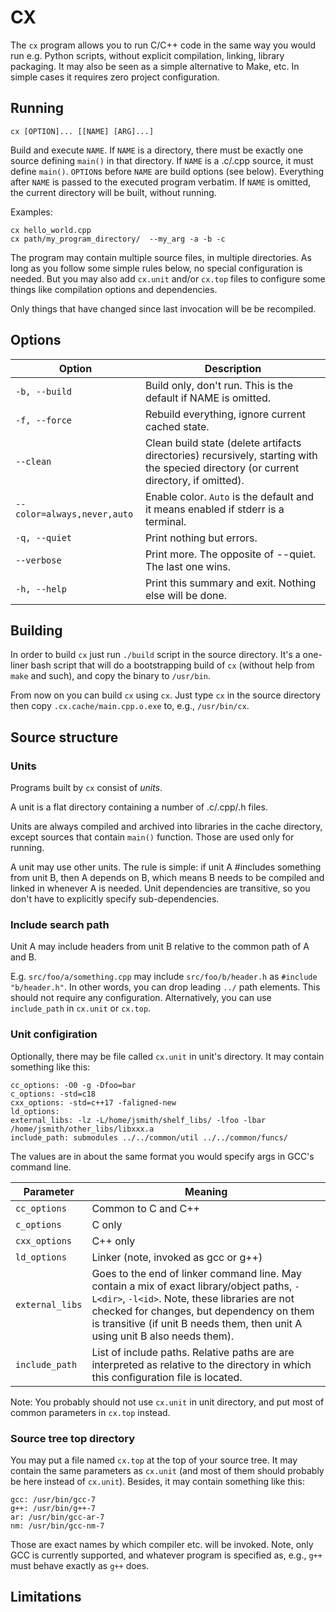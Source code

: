 # CX

The `cx` program allows you to run C/C++ code in the same way you would run
e.g. Python scripts, without explicit compilation, linking, library packaging.
It may also be seen as a simple alternative to Make, etc. In simple cases it
requires zero project configuration.

## Running

`cx [OPTION]... [[NAME] [ARG]...]`

Build and execute `NAME`. If `NAME` is a directory, there must be exactly one source
defining `main()` in that directory. If `NAME` is a .c/.cpp source, it must define
`main()`. `OPTION`s before `NAME` are build options (see below). Everything after
`NAME` is passed to the executed program verbatim.
If `NAME` is omitted, the current directory will be built, without running.

Examples:

```
cx hello_world.cpp
cx path/my_program_directory/  --my_arg -a -b -c
```

The program may contain multiple source files, in multiple directories. As long as you
follow some simple rules below, no special configuration is needed. But you may also add
`cx.unit` and/or `cx.top` files to configure some things like compilation options and
dependencies.

Only things that have changed since last invocation will be be recompiled.


## Options

|Option                      |Description |
|----------------------------|--------------------------------------------------------------|
|`-b, --build`               |Build only, don't run. This is the default if NAME is omitted.|
|`-f, --force`               |Rebuild everything, ignore current cached state.|
|`--clean`                   |Clean build state (delete artifacts directories) recursively, starting with the specied directory (or current directory, if omitted).|
|`--color=always,never,auto` |Enable color. `Auto` is the default and it means enabled if stderr is a terminal.|
|`-q, --quiet`               |Print nothing but errors.|
|`--verbose`                 |Print more. The opposite of --quiet. The last one wins.|
|`-h, --help`                |Print this summary and exit. Nothing else will be done.|


## Building

In order to build `cx` just run `./build` script in the source directory. It's a one-liner bash script that
will do a bootstrapping build of `cx` (without help from `make` and such), and copy the
binary to `/usr/bin`.

From now on you can build `cx` using `cx`. Just type `cx` in the source directory
then copy `.cx.cache/main.cpp.o.exe` to, e.g., `/usr/bin/cx`.

## Source structure

### Units

Programs built by `cx` consist of *units*.

A unit is a flat directory containing a number of .c/.cpp/.h files.

Units are always compiled and archived into libraries in the cache directory, except sources that contain `main()` function. Those are used only for running.

A unit may use other units. The rule is simple: if unit A #includes something from unit B, then A depends on B, which means B needs to be compiled and linked in whenever A is needed. Unit dependencies are transitive, so you don't have to explicitly specify sub-dependencies.

### Include search path

Unit A may include headers from unit B relative to the common path of A and B.

E.g. `src/foo/a/something.cpp` may include `src/foo/b/header.h` as `#include "b/header.h"`. In other words, you can drop leading `../` path elements. This should not require any configuration. Alternatively, you can use `include_path` in `cx.unit` or `cx.top`.

### Unit configiration

Optionally, there may be file called `cx.unit` in unit's directory. It may contain something like this:

```
cc_options: -O0 -g -Dfoo=bar
c_options: -std=c18
cxx_options: -std=c++17 -faligned-new
ld_options:
external_libs: -lz -L/home/jsmith/shelf_libs/ -lfoo -lbar /home/jsmith/other_libs/libxxx.a
include_path: submodules ../../common/util ../../common/funcs/

```
The values are in about the same format you would specify args in GCC's command line.

| Parameter     | Meaning |
|---------------|---------|
|`cc_options`   | Common to C and C++ |
|`c_options`    | C only |
|`cxx_options`  | C++ only |
|`ld_options`   | Linker (note, invoked as gcc or g++) |
|`external_libs`| Goes to the end of linker command line. May contain a mix of exact library/object paths, `-L<dir>`, `-l<id>`. Note, these libraries are not checked for changes, but dependency on them is transitive (if unit B needs them, then unit A using unit B also needs them). |
|`include_path` | List of include paths. Relative paths are are interpreted as relative to the directory in which this configuration file is located. |

Note: You probably should not use `cx.unit` in unit directory, and put most of common parameters in `cx.top` instead.


### Source tree top directory

You may put a file named `cx.top` at the top of your source tree. It may contain the same parameters as `cx.unit` (and most of them should probably be here instead of `cx.unit`). Besides, it may contain something like this:

```
gcc: /usr/bin/gcc-7
g++: /usr/bin/g++-7
ar: /usr/bin/gcc-ar-7
nm: /usr/bin/gcc-nm-7

```
Those are exact names by which compiler etc. will be invoked. Note, only GCC is currently supported, and whatever program is specified as, e.g., `g++` must behave exactly as `g++` does.

## Limitations

